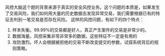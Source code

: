 风控大脑这个题的背景来源于真实的安全风控业务。这个问题的本质是，如果发生了交易风险，我们如何用大量的历史数据去发现异常交易，我们需要根据已有的特征去判别一笔交易是否存在风险。
这样的风控问题，有如下的四个特点：
  1. 样本失衡。99.99%的交易都是好人，真正产生案件的交易是非常少的。
  2. 数据海量。风控采集非常非常多的数据，这些特征不一定是有用的
  3. 攻防激烈。坏人会根据被拒绝的交易不断改变提交的参数，试探系统背后的规则策略。
